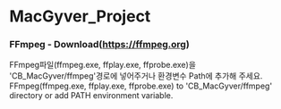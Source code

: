 # MacGyver_Project

### FFmpeg - Download(https://ffmpeg.org)
FFmpeg파일(ffmpeg.exe, ffplay.exe, ffprobe.exe)을 'CB_MacGyver/ffmpeg'경로에 넣어주거나 환경변수 Path에 추가해 주세요.
FFmpeg(ffmpeg.exe, ffplay.exe, ffprobe.exe) to 'CB_MacGyver/ffmpeg' directory or add PATH environment variable.
